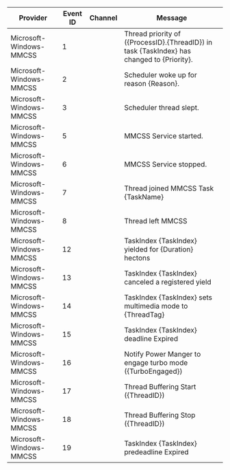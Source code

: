 Provider                 |  Event ID  |  Channel  |  Message
-------------------------|------------|-----------|--------------------------------------------------------------------------------------------
Microsoft-Windows-MMCSS  |  1         |           |  Thread priority of ({ProcessID}.{ThreadID}) in task {TaskIndex} has changed to {Priority}.
Microsoft-Windows-MMCSS  |  2         |           |  Scheduler woke up for reason {Reason}.
Microsoft-Windows-MMCSS  |  3         |           |  Scheduler thread slept.
Microsoft-Windows-MMCSS  |  5         |           |  MMCSS Service started.
Microsoft-Windows-MMCSS  |  6         |           |  MMCSS Service stopped.
Microsoft-Windows-MMCSS  |  7         |           |  Thread joined MMCSS Task {TaskName}
Microsoft-Windows-MMCSS  |  8         |           |  Thread left MMCSS
Microsoft-Windows-MMCSS  |  12        |           |  TaskIndex {TaskIndex} yielded for {Duration} hectons
Microsoft-Windows-MMCSS  |  13        |           |  TaskIndex {TaskIndex} canceled a registered yield
Microsoft-Windows-MMCSS  |  14        |           |  TaskIndex {TaskIndex} sets multimedia mode to {ThreadTag}
Microsoft-Windows-MMCSS  |  15        |           |  TaskIndex {TaskIndex} deadline Expired
Microsoft-Windows-MMCSS  |  16        |           |  Notify Power Manger to engage turbo mode ({TurboEngaged})
Microsoft-Windows-MMCSS  |  17        |           |  Thread Buffering Start ({ThreadID})
Microsoft-Windows-MMCSS  |  18        |           |  Thread Buffering Stop ({ThreadID})
Microsoft-Windows-MMCSS  |  19        |           |  TaskIndex {TaskIndex} predeadline Expired